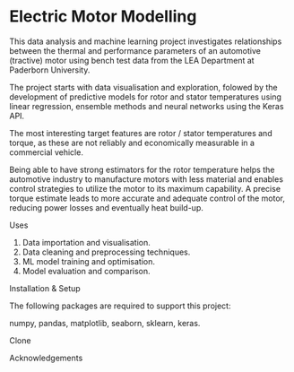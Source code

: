 # Electric Motor Modelling

This data analysis and machine learning project investigates relationships between the thermal and performance parameters of an automotive (tractive) motor using bench test data from the LEA Department at Paderborn University. 

The project starts with data visualisation and exploration, folowed by the development of predictive models for rotor and stator temperatures using linear regression, ensemble methods and neural networks using the Keras API.

The most interesting target features are rotor / stator temperatures and torque, as these are not reliably and economically measurable in a commercial vehicle.

Being able to have strong estimators for the rotor temperature helps the automotive industry to manufacture motors with less material and enables control strategies to utilize the motor to its maximum capability. A precise torque estimate leads to more accurate and adequate control of the motor, reducing power losses and eventually heat build-up.

Uses

1. Data importation and visualisation.
2. Data cleaning and preprocessing techniques.
3. ML model training and optimisation.
4. Model evaluation and comparison.

Installation & Setup

The following packages are required to support this project:

numpy, pandas, matplotlib, seaborn, sklearn, keras.

Clone

Acknowledgements

